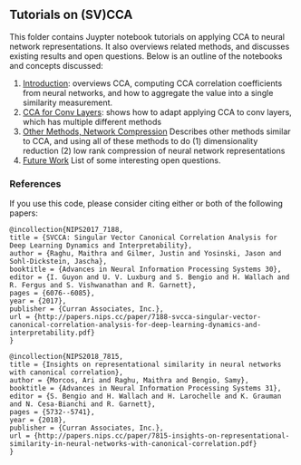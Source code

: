 ## Tutorials on (SV)CCA
This folder contains Juypter notebook tutorials on applying CCA to neural network representations. It also overviews related methods, and discusses existing results and open questions. Below is an outline of the notebooks and concepts discussed:
1. [Introduction](https://github.com/google/svcca/blob/master/tutorials/001_Introduction.ipynb): overviews CCA, computing CCA correlation coefficients from neural networks, and how to aggregate the value into a single similarity measurement. 
2. [CCA for Conv Layers](https://github.com/google/svcca/blob/master/tutorials/002_CCA_for_Convolutional_Layers.ipynb): shows how to adapt applying CCA to conv layers, which has multiple different methods
3. [Other Methods, Network Compression](https://github.com/google/svcca/blob/master/tutorials/003_Other_Methods%20_Neuron_Ablations_and_Network_Compression.ipynb) Describes other methods similar to CCA, and using all of these methods to do (1) dimensionality reduction (2) low rank compression of neural network representations
4. [Future Work](https://github.com/google/svcca/blob/master/tutorials/004_Future_Work_and_Open_Questions.ipynb) List of some interesting open questions.

### References

If you use this code, please consider citing either or both of the following papers:

    @incollection{NIPS2017_7188,
    title = {SVCCA: Singular Vector Canonical Correlation Analysis for Deep Learning Dynamics and Interpretability},
    author = {Raghu, Maithra and Gilmer, Justin and Yosinski, Jason and Sohl-Dickstein, Jascha},
    booktitle = {Advances in Neural Information Processing Systems 30},
    editor = {I. Guyon and U. V. Luxburg and S. Bengio and H. Wallach and R. Fergus and S. Vishwanathan and R. Garnett},
    pages = {6076--6085},
    year = {2017},
    publisher = {Curran Associates, Inc.},
    url = {http://papers.nips.cc/paper/7188-svcca-singular-vector-canonical-correlation-analysis-for-deep-learning-dynamics-and-interpretability.pdf}
    }

<!-- comment to break blocks -->

    @incollection{NIPS2018_7815,
    title = {Insights on representational similarity in neural networks with canonical correlation},
    author = {Morcos, Ari and Raghu, Maithra and Bengio, Samy},
    booktitle = {Advances in Neural Information Processing Systems 31},
    editor = {S. Bengio and H. Wallach and H. Larochelle and K. Grauman and N. Cesa-Bianchi and R. Garnett},
    pages = {5732--5741},
    year = {2018},
    publisher = {Curran Associates, Inc.},
    url = {http://papers.nips.cc/paper/7815-insights-on-representational-similarity-in-neural-networks-with-canonical-correlation.pdf}
    }
